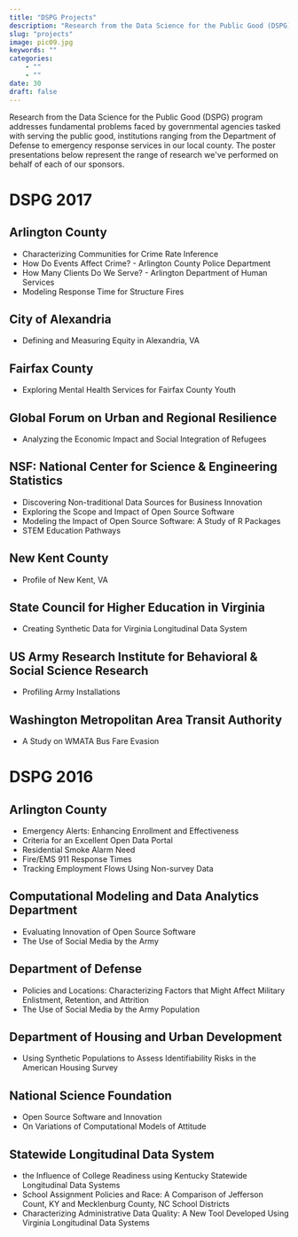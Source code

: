 ```yaml
---
title: "DSPG Projects"
description: "Research from the Data Science for the Public Good (DSPG) program addresses fundamental problems faced by governmental agencies tasked with serving the public good, institutions ranging from the Department of Defense to emergency response services in our local county. The poster presentations below represent the range of research we've performed on behalf of each of our sponsors."
slug: "projects"
image: pic09.jpg
keywords: ""
categories: 
    - ""
    - ""
date: 30
draft: false
---
```


Research from the Data Science for the Public Good (DSPG) program addresses fundamental problems faced by governmental agencies tasked with serving the public good, institutions ranging from the Department of Defense to emergency response services in our local county. The poster presentations below represent the range of research we've performed on behalf of each of our sponsors.


# DSPG 2017

## Arlington County

- Characterizing Communities for Crime Rate Inference
- How Do Events Affect Crime? - Arlington County Police Department
- How Many Clients Do We Serve? - Arlington Department of Human Services
- Modeling Response Time for Structure Fires

## City of Alexandria

- Defining and Measuring Equity in Alexandria, VA

## Fairfax County

- Exploring Mental Health Services for Fairfax County Youth

## Global Forum on Urban and Regional Resilience

- Analyzing the Economic Impact and Social Integration of Refugees

## NSF: National Center for Science & Engineering Statistics

- Discovering Non-traditional Data Sources for Business Innovation
- Exploring the Scope and Impact of Open Source Software
- Modeling the Impact of Open Source Software: A Study of R Packages
- STEM Education Pathways

## New Kent County

- Profile of New Kent, VA

## State Council for Higher Education in Virginia

- Creating Synthetic Data for Virginia Longitudinal Data System

## US Army Research Institute for Behavioral & Social Science Research

- Profiling Army Installations


## Washington Metropolitan Area Transit Authority

- A Study on WMATA Bus Fare Evasion

# DSPG 2016

## Arlington County

- Emergency Alerts: Enhancing Enrollment and Effectiveness
- Criteria for an Excellent Open Data Portal
- Residential Smoke Alarm Need
- Fire/EMS 911 Response Times
- Tracking Employment Flows Using Non-survey Data

## Computational Modeling and Data Analytics Department

- Evaluating Innovation of Open Source Software
- The Use of Social Media by the Army

## Department of Defense

- Policies and Locations: Characterizing Factors that Might Affect Military Enlistment, Retention, and Attrition
- The Use of Social Media by the Army Population

## Department of Housing and Urban Development

- Using Synthetic Populations to Assess Identifiability Risks in the American Housing Survey

## National Science Foundation

- Open Source Software and Innovation
- On Variations of Computational Models of Attitude

## Statewide Longitudinal Data System

-  the Influence of College Readiness using Kentucky Statewide Longitudinal Data Systems
- School Assignment Policies and Race: A Comparison of Jefferson Count, KY and Mecklenburg County, NC School Districts
- Characterizing Administrative Data Quality: A New Tool Developed Using Virginia Longitudinal Data Systems
